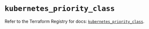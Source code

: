 # `kubernetes_priority_class`

Refer to the Terraform Registry for docs: [`kubernetes_priority_class`](https://registry.terraform.io/providers/hashicorp/kubernetes/2.28.1/docs/resources/priority_class).

